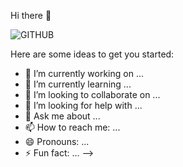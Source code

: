 Hi there 👋

![GITHUB](https://user-images.githubusercontent.com/44100814/194193004-eca14932-57f4-497b-9442-c7b437c1c030.png)



Here are some ideas to get you started:

- 🔭 I’m currently working on ...
- 🌱 I’m currently learning ...
- 👯 I’m looking to collaborate on ...
- 🤔 I’m looking for help with ...
- 💬 Ask me about ...
- 📫 How to reach me: ...
- 😄 Pronouns: ...
- ⚡ Fun fact: ...
-->
